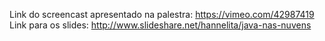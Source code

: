 Link do screencast apresentado na palestra: https://vimeo.com/42987419
Link para os slides: http://www.slideshare.net/hannelita/java-nas-nuvens